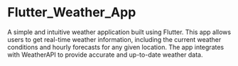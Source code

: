 # Flutter_Weather_App
A simple and intuitive weather application built using Flutter. This app allows users to get real-time weather information, including the current weather conditions and hourly forecasts for any given location. The app integrates with WeatherAPI to provide accurate and up-to-date weather data.
